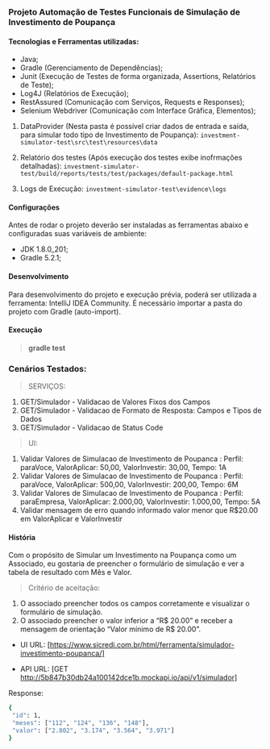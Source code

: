 ### Projeto Automação de Testes Funcionais de Simulação de Investimento de Poupança

#### Tecnologias e Ferramentas utilizadas:
* Java;
* Gradle (Gerenciamento de Dependências);
* Junit (Execução de Testes de forma organizada, Assertions, Relatórios de Teste);
* Log4J (Relatórios de Execução);
* RestAssured (Comunicação com Serviços, Requests e Responses);
* Selenium Webdriver (Comunicação com Interface Gráfica, Elementos);

1. DataProvider (Nesta pasta é possível criar dados de entrada e saída, para simular todo tipo de Investimento de Poupança): 
`investment-simulator-test\src\test\resources\data`

2. Relatório dos testes (Após execução dos testes exibe inofrmações detalhadas): 
`investment-simulator-test/build/reports/tests/test/packages/default-package.html`

3. Logs de Execução: 
`investment-simulator-test\evidence\logs`

#### Configurações
Antes de rodar o projeto deverão ser instaladas as ferramentas abaixo e configuradas suas variáveis de ambiente:
* JDK 1.8.0_201;
* Gradle 5.2.1;

#### Desenvolvimento
Para desenvolvimento do projeto e execução prévia, poderá ser utilizada a ferramenta: IntelliJ IDEA Community.
É necessário importar a pasta do projeto com Gradle (auto-import).

#### Execução
> **gradle test**

### Cenários Testados:

> SERVIÇOS:
1. GET/Simulador - Validacao de Valores Fixos dos Campos
2. GET/Simulador - Validacao de Formato de Resposta: Campos e Tipos de Dados
3. GET/Simulador - Validacao de Status Code


> UI:
1. Validar Valores de Simulacao de Investimento de Poupanca : Perfil: paraVoce, ValorAplicar: 50,00, ValorInvestir: 30,00, Tempo: 1A
2. Validar Valores de Simulacao de Investimento de Poupanca : Perfil: paraVoce, ValorAplicar: 500,00, ValorInvestir: 200,00, Tempo: 6M
3. Validar Valores de Simulacao de Investimento de Poupanca : Perfil: paraEmpresa, ValorAplicar: 2.000,00, ValorInvestir: 1.000,00, Tempo: 5A
4. Validar mensagem de erro quando informado valor menor que R$20.00 em ValorAplicar e ValorInvestir


#### História
Com o propósito de Simular um Investimento na Poupança como um Associado, eu gostaria de preencher o formulário de simulação e ver a tabela de resultado com Mês e Valor.

> Critério de aceitação:
1. O associado preencher todos os campos corretamente e visualizar o formulário de simulação.
2. O associado preencher o valor inferior a “R$ 20.00” e receber a mensagem de orientação “Valor mínimo de R$ 20.00”.

* UI URL:
[https://www.sicredi.com.br/html/ferramenta/simulador-investimento-poupanca/]

* API URL:
[GET http://5b847b30db24a100142dce1b.mockapi.io/api/v1/simulador]

Response:

```sh
{
 "id": 1,
 "meses": ["112", "124", "136", "148"],
 "valor": ["2.802", "3.174", "3.564", "3.971"]
}
```